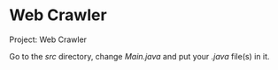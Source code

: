 # Web Crawler

Project: Web Crawler

Go to the *src* directory, change *Main.java* and put your *.java* file(s) in it.

